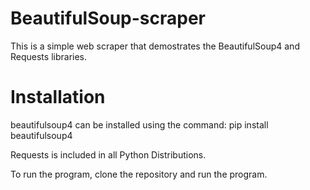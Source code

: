 # BeautifulSoup-scraper
This is a simple web scraper that demostrates the BeautifulSoup4 and Requests libraries.
# Installation
beautifulsoup4 can be installed using the command:
pip install beautifulsoup4

Requests is included in all Python Distributions.

To run the program, clone the repository and run the program.
